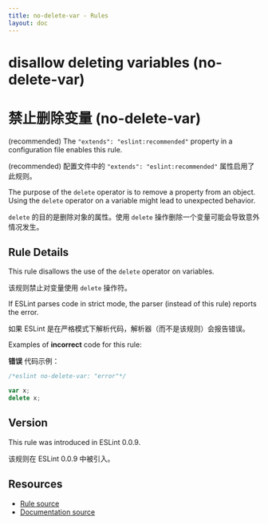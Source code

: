 ```yaml
---
title: no-delete-var - Rules
layout: doc
---
```

<!-- Note: No pull requests accepted for this file. See README.md in the root directory for details. -->

# disallow deleting variables (no-delete-var)

# 禁止删除变量 (no-delete-var)

(recommended) The `"extends": "eslint:recommended"` property in a configuration file enables this rule.

(recommended) 配置文件中的 `"extends": "eslint:recommended"` 属性启用了此规则。

The purpose of the `delete` operator is to remove a property from an object. Using the `delete` operator on a variable might lead to unexpected behavior.

`delete` 的目的是删除对象的属性。使用 `delete` 操作删除一个变量可能会导致意外情况发生。

## Rule Details

This rule disallows the use of the `delete` operator on variables.

该规则禁止对变量使用 `delete` 操作符。

If ESLint parses code in strict mode, the parser (instead of this rule) reports the error.

如果 ESLint 是在严格模式下解析代码，解析器（而不是该规则）会报告错误。

Examples of **incorrect** code for this rule:

**错误** 代码示例：

```js
/*eslint no-delete-var: "error"*/

var x;
delete x;
```

## Version

This rule was introduced in ESLint 0.0.9.

该规则在 ESLint 0.0.9 中被引入。

## Resources

* [Rule source](https://github.com/eslint/eslint/tree/master/lib/rules/no-delete-var.js)
* [Documentation source](https://github.com/eslint/eslint/tree/master/docs/rules/no-delete-var.md)
